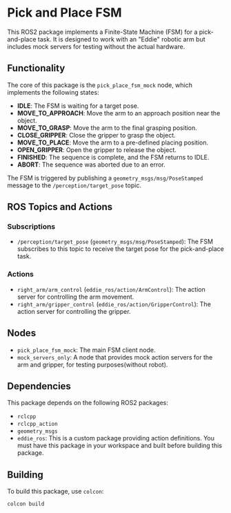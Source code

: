 # Pick and Place FSM

This ROS2 package implements a Finite-State Machine (FSM) for a pick-and-place task. It is designed to work with an "Eddie" robotic arm but includes mock servers for testing without the actual hardware.

## Functionality

The core of this package is the `pick_place_fsm_mock` node, which implements the following states:

-   **IDLE**: The FSM is waiting for a target pose.
-   **MOVE_TO_APPROACH**: Move the arm to an approach position near the object.
-   **MOVE_TO_GRASP**: Move the arm to the final grasping position.
-   **CLOSE_GRIPPER**: Close the gripper to grasp the object.
-   **MOVE_TO_PLACE**: Move the arm to a pre-defined placing position.
-   **OPEN_GRIPPER**: Open the gripper to release the object.
-   **FINISHED**: The sequence is complete, and the FSM returns to IDLE.
-   **ABORT**: The sequence was aborted due to an error.

The FSM is triggered by publishing a `geometry_msgs/msg/PoseStamped` message to the `/perception/target_pose` topic.

## ROS Topics and Actions

### Subscriptions

-   `/perception/target_pose` (`geometry_msgs/msg/PoseStamped`): The FSM subscribes to this topic to receive the target pose for the pick-and-place task.

### Actions

-   `right_arm/arm_control` (`eddie_ros/action/ArmControl`): The action server for controlling the arm movement.
-   `right_arm/gripper_control` (`eddie_ros/action/GripperControl`): The action server for controlling the gripper.


## Nodes

-   `pick_place_fsm_mock`: The main FSM client node.
-   `mock_servers_only`: A node that provides mock action servers for the arm and gripper, for testing purposes(without robot).

## Dependencies

This package depends on the following ROS2 packages:

-   `rclcpp`
-   `rclcpp_action`
-   `geometry_msgs`
-   `eddie_ros`: This is a custom package providing action definitions. You must have this package in your workspace and built before building this package.

## Building

To build this package, use `colcon`:

```bash
colcon build
```